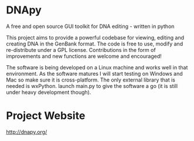 DNApy
=====

A free and open source GUI toolkit for DNA editing - written in python

This project aims to provide a powerful codebase for viewing, editing and creating DNA in the GenBank format. The code is free to use, modify and re-distribute under a GPL license. Contributions in the form of improvements and new functions are welcome and encouraged!

The software is being developed on a Linux machine and works well in that environment. As the software matures I will start testing on Windows and Mac so make sure it is cross-platform. The only external library that is needed is wxPython. launch main.py to give the software a go (it is still under heavy development though).


Project Website
=====

http://dnapy.org/
